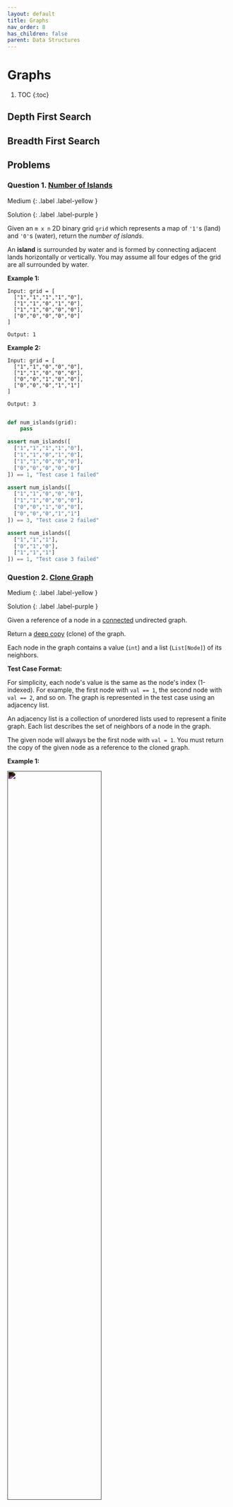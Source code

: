 ```yaml
---
layout: default
title: Graphs
nav_order: 8
has_children: false
parent: Data Structures
---
```


# Graphs 

1. TOC
{:toc}

## Depth First Search

<!-- Keys and Rooms
	Solution
	Medium

	Number of Provinces
	Solution
	Medium

	Reorder Routes to Make All Paths Lead to the City Zero
	Solution
	Medium

	Evaluate Division
	Solution
	Medium -->

## Breadth First Search

<!--
	Nearest Exit from Entrance in Maze
	Solution
	Medium

	Rotting Oranges
	Solution
	Medium
-->

## Problems

### **Question 1**. [Number of Islands](https://leetcode.com/problems/number-of-islands/description/)

Medium
{: .label .label-yellow }

Solution
{: .label .label-purple }

Given an `m x n` 2D binary grid `grid` which represents a map of `'1'`s (land) and `'0'`s (water), return the _number of islands_.

An **island** is surrounded by water and is formed by connecting adjacent lands horizontally or vertically. You may assume all four edges of the grid are all surrounded by water.

**Example 1:**

```
Input: grid = [
  ["1","1","1","1","0"],
  ["1","1","0","1","0"],
  ["1","1","0","0","0"],
  ["0","0","0","0","0"]
]

Output: 1
```

**Example 2:**

```
Input: grid = [
  ["1","1","0","0","0"],
  ["1","1","0","0","0"],
  ["0","0","1","0","0"],
  ["0","0","0","1","1"]
]

Output: 3
```

```python

def num_islands(grid):
	pass

assert num_islands([
  ["1","1","1","1","0"],
  ["1","1","0","1","0"],
  ["1","1","0","0","0"],
  ["0","0","0","0","0"]
]) == 1, "Test case 1 failed"

assert num_islands([
  ["1","1","0","0","0"],
  ["1","1","0","0","0"],
  ["0","0","1","0","0"],
  ["0","0","0","1","1"]
]) == 3, "Test case 2 failed"

assert num_islands([
  ["1","1","1"],
  ["0","1","0"],
  ["1","1","1"]
]) == 1, "Test case 3 failed"
```

### **Question 2**. [Clone Graph](https://leetcode.com/problems/clone-graph/description/)

Medium
{: .label .label-yellow }

Solution
{: .label .label-purple }

Given a reference of a node in a [connected](https://en.wikipedia.org/wiki/Connectivity_(graph_theory)#Connected_graph) undirected graph.

Return a [deep copy](https://en.wikipedia.org/wiki/Object_copying#Deep_copy) (clone) of the graph.

Each node in the graph contains a value (`int`) and a list (`List[Node]`) of its neighbors.

**Test Case Format:**

For simplicity, each node's value is the same as the node's index (1-indexed). For example, the first node with `val == 1`, the second node with `val == 2`, and so on. The graph is represented in the test case using an adjacency list.

An adjacency list is a collection of unordered lists used to represent a finite graph. Each list describes the set of neighbors of a node in the graph.

The given node will always be the first node with `val = 1`. You must return the copy of the given node as a reference to the cloned graph.

**Example 1:**

<img src="https://assets.leetcode.com/uploads/2019/11/04/133_clone_graph_question.png" style="filter:invert(1);" width="65%">

**Input**: `adjList = [[2,4],[1,3],[2,4],[1,3]]` \
**Output**: `[[2,4],[1,3],[2,4],[1,3]]` \
**Explanation**: There are 4 nodes in the graph.<br/>
1st node (val = 1)'s neighbors are 2nd node (val = 2) and 4th node (val = 4).

2nd node (val = 2)'s neighbors are 1st node (val = 1) and 3rd node (val = 3).

3rd node (val = 3)'s neighbors are 2nd node (val = 2) and 4th node (val = 4).

4th node (val = 4)'s neighbors are 1st node (val = 1) and 3rd node (val = 3).

```python
class Node:
	def __init__(self, val = 0, neighbors = None):
		self.val = val
		self.neighbors = neighbors if neighbors is not None else []

def clone_graph(node):
	pass

assert clone_graph([[2,4],[1,3],[2,4],[1,3]]) == [[2,4],[1,3],[2,4],[1,3]], "Test case 1 failed"
assert clone_graph([[2,3],[1,3],[1,2]]) == [[2,3],[1,3],[1,2]], "Test case 2 failed"
assert clone_graph([[2],[1]]) == [[2],[1]], "Test case 3 failed"

print("Test cases passed :)")
```

### **Question 3**. [Pacific Atlantic Water Flow](https://leetcode.com/problems/pacific-atlantic-water-flow/description/)

Medium
{: .label .label-yellow }

Solution
{: .label .label-purple }

There is an `m x n` rectangular island that borders both the Pacific Ocean and Atlantic Ocean. The Pacific Ocean touches the island's left and top edges, and the Atlantic Ocean touches the island's right and bottom edges.

The island is partitioned into a grid of square cells. You are given an `m x n` integer matrix `heights` where `heights[r][c]` represents the height above sea level of the cell at `(r, c)`.

The island receives a lot of rain, and the rain water can flow to neighboring cells directly north, south, east, and west if the neighboring cell's height is less than or equal to the current cell's height. Water can flow from any cell adjacent to an ocean into the ocean.

Return a list of grid coordinates `result` where `result[i] = [ri, ci]` denotes that rain water can flow from cell `(ri, ci)` to both the Pacific and Atlantic oceans.

**Example 1:**

**Input**: `heights = [[1,2,2,3,5],[3,2,3,4,4],[2,4,5,3,1],[6,7,1,4,5],[5,1,1,2,4]]` \
**Output**: `[[0,4],[1,3],[1,4],[2,2],[3,0],[3,1],[4,0]]` \
**Explanation**: The following cells can flow to the Pacific and Atlantic oceans, as shown below: 
```
[0,4]: [0,4] -> Pacific Ocean 
       [0,4] -> Atlantic Ocean
[1,3]: [1,3] -> [0,3] -> Pacific Ocean 
       [1,3] -> [1,4] -> Atlantic Ocean
[1,4]: [1,4] -> [1,3] -> [0,3] -> Pacific Ocean 
       [1,4] -> Atlantic Ocean
[2,2]: [2,2] -> [1,2] -> [0,2] -> Pacific Ocean 
       [2,2] -> [2,3] -> [2,4] -> Atlantic Ocean
[3,0]: [3,0] -> Pacific Ocean 
       [3,0] -> [4,0] -> Atlantic Ocean
[3,1]: [3,1] -> [3,0] -> Pacific Ocean 
       [3,1] -> [4,1] -> Atlantic Ocean
[4,0]: [4,0] -> Pacific Ocean 
       [4,0] -> Atlantic Ocean
```
Note that there are other possible paths for these cells to flow to the Pacific and Atlantic oceans.

<img src="https://assets.leetcode.com/uploads/2021/06/08/waterflow-grid.jpg" style="filter:invert(1);" width="50%">

```python
def pacific_atlantic(heights):
	pass

assert pacific_atlantic([
  [1,2,2,3,5],
  [3,2,3,4,4],
  [2,4,5,3,1],
  [6,7,1,4,5],
  [5,1,1,2,4]
]) == [[0,4],[1,3],[1,4],[2,2],[3,0],[3,1],[4,0]], "Test case 1 failed"

assert pacific_atlantic([
  [1,2,3],
  [8,9,4],
  [7,6,5]
]) == [[0,2],[1,0],[1,1],[1,2],[2,0],[2,1],[2,2]], "Test case 2 failed"

assert pacific_atlantic([
  [2,1],
  [1,2]
]) == [[0,0],[0,1],[1,0],[1,1]], "Test case 3 failed"

print("Test cases passed :)")
```


### **Question 4**. [Course Schedule](https://leetcode.com/problems/course-schedule/description/)

Medium
{: .label .label-yellow }

Solution
{: .label .label-purple }

There are a total of `numCourses` courses you have to take, labeled from `0` to `numCourses - 1`. You are given an array `prerequisites` where `prerequisites[i] = [ai, bi]` indicates that you must take course `bi` first if you want to take course `ai`.

For example, the pair `[0, 1]`, indicates that to take course `0` you have to first take course `1`.

Return `true` if you can finish all courses. Otherwise, return `false`.

**Example 1:**

**Input**: `numCourses = 2, prerequisites = [[1,0]]`  **Output**: `true` \
**Explanation**: There are a total of 2 courses to take. To take course 1 you should have finished course 0. So it is possible.

**Example 2:**

**Input**: `numCourses = 2, prerequisites = [[1,0],[0,1]]`  **Output**: `false` \
**Explanation**: There are a total of 2 courses to take. To take course 1 you should have finished course 0, and to take course 0 you should also have finished course 1. So it is impossible.

```python
def can_finish(numCourses, prerequisites):
	pass

assert can_finish(2, [[1,0]]) == True, "Test case 1 failed"
assert can_finish(2, [[1,0],[0,1]]) == False, "Test case 2 failed"
assert can_finish(4, [[1,0],[2,0],[3,1],[3,2]]) == True, "Test case 3 failed"

print("Test cases passed :)")
```
